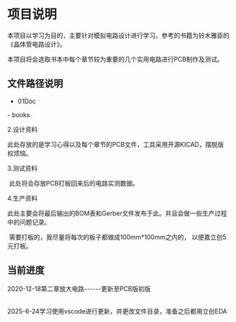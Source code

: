 # 项目说明

​	本项目以学习为目的，主要针对模拟电路设计进行学习。参考的书籍为铃木雅臣的《晶体管电路设计》。

​	本项目将会选取书本中每个章节较为重要的几个实用电路进行PCB制作及测试。

## 文件路径说明

- 01Doc

​- books

2.设计资料

​		此处存放的是学习心得以及每个章节的PCB文件，工具采用开源KICAD，摆脱版权烦恼。

3.测试资料

​		此处将会存放PCB打板回来后的电路实测数据。

4.生产资料

​		此处主要会将最后输出的BOM表和Gerber文件发布于此。并且会做一些生产过程中的问题记录。

​		需要打板的，我尽量将每次的板子都做成100mm*100mm之内的， 以便嘉立创5元打板。



## 当前进度

2020-12-18第二章放大电路------更新至PCB版初版

​		
2025-6-24学习使用vscode进行更新，并更改文件目录，准备之后都用立创EDA

